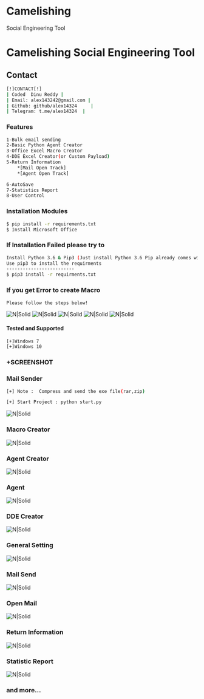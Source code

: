 # Camelishing
 Social Engineering Tool
# Camelishing Social Engineering Tool









## Contact
```sh
[!]CONTACT[!]
| Coded  Dinu Reddy |
| Email: alex143242@gmail.com |
| Github: github/alex14324     |
| Telegram: t.me/alex14324  |
```

### Features
```sh
1-Bulk email sending
2-Basic Python Agent Creator
3-Office Excel Macro Creator
4-DDE Excel Creator(or Custom Payload)
5-Return İnformation
	*[Mail Open Track]
	*[Agent Open Track]

6-AutoSave
7-Statistics Report
8-User Control
```

### Installation Modules
```sh
$ pip install -r requirements.txt
$ Install Microsoft Office
```
### If Installation Failed please try to
```sh
Install Python 3.6 & Pip3 (Just install Python 3.6 Pip already comes with it!)
Use pip3 to install the requirments 
-------------------------
$ pip3 install -r requirments.txt 
```

### If you get Error to create Macro
```sh
Please follow the steps below! 
```
![N|Solid](https://github.com/cryptonic01/Camelishing/blob/master/img/STEP1.png)
![N|Solid](https://github.com/cryptonic01/Camelishing/blob/master/img/STEP2.png)
![N|Solid](https://github.com/cryptonic01/Camelishing/blob/master/img/STEP3.png)
![N|Solid](https://github.com/cryptonic01/Camelishing/blob/master/img/STEP4.png)
![N|Solid](https://github.com/cryptonic01/Camelishing/blob/master/img/STEP5.png)



#### Tested and Supported

```sh
[+]Windows 7
[+]Windows 10
```

### +SCREENSHOT

### Mail Sender

```sh
[+] Note :  Compress and send the exe file(rar,zip)

[+] Start Project : python start.py
```

![N|Solid](https://raw.githubusercontent.com/azizaltuntas/Camelishing/master/img/Mailsender.PNG)

### Macro Creator

![N|Solid](https://raw.githubusercontent.com/azizaltuntas/Camelishing/master/img/macrocreator.PNG)

### Agent Creator

![N|Solid](https://raw.githubusercontent.com/azizaltuntas/Camelishing/master/img/agentcreator.PNG)

### Agent

![N|Solid](https://raw.githubusercontent.com/azizaltuntas/Camelishing/master/img/agent.png)

### DDE Creator

![N|Solid](https://raw.githubusercontent.com/azizaltuntas/Camelishing/master/img/ddecreator.PNG)

### General Setting

![N|Solid](https://raw.githubusercontent.com/azizaltuntas/Camelishing/master/img/generalsettings.PNG)

### Mail Send

![N|Solid](https://raw.githubusercontent.com/azizaltuntas/Camelishing/master/img/mailsend.PNG)

### Open Mail

![N|Solid](https://raw.githubusercontent.com/azizaltuntas/Camelishing/master/img/openmail.PNG)

### Return Information

![N|Solid](https://raw.githubusercontent.com/azizaltuntas/Camelishing/master/img/returninfo.PNG)

### Statistic Report

![N|Solid](https://raw.githubusercontent.com/azizaltuntas/Camelishing/master/img/statisticreport.PNG)


### and more...



